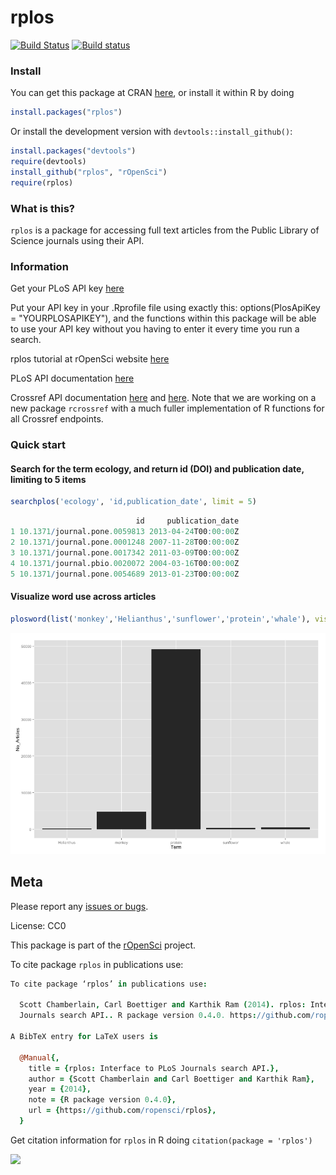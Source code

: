 rplos
=====

[![Build Status](https://api.travis-ci.org/ropensci/rplos.png)](https://travis-ci.org/ropensci/rplos)
[![Build status](https://ci.appveyor.com/api/projects/status/m5lek0xawvgi5bwc/branch/master)](https://ci.appveyor.com/project/sckott/rplos/branch/master)

### Install

You can get this package at CRAN [here](http://cran.r-project.org/web/packages/rplos/), or install it within R by doing

```r
install.packages("rplos")
```

Or install the development version with `devtools::install_github()`:

```r
install.packages("devtools")
require(devtools)
install_github("rplos", "rOpenSci")
require(rplos)
```

### What is this?

`rplos` is a package for accessing full text articles from the Public Library of Science journals using their API.

### Information

Get your PLoS API key [here](http://alm.plos.org/)

Put your API key in your .Rprofile file using exactly this:
options(PlosApiKey = "YOURPLOSAPIKEY"),
and the functions within this package will be able to use your API key without you having to enter it every time you run a search.

rplos tutorial at rOpenSci website [here](http://ropensci.github.io/rplos/)

PLoS API documentation [here](http://api.plos.org/)

Crossref API documentation [here](http://random.labs.crossref.org/) and [here](http://help.crossref.org/#home). Note that we are working on a new package `rcrossref` with a much fuller implementation of R functions for all Crossref endpoints.

### Quick start


#### Search for the term ecology, and return id (DOI) and publication date, limiting to 5 items

```r
searchplos('ecology', 'id,publication_date', limit = 5)
```

```r
                            id     publication_date
1 10.1371/journal.pone.0059813 2013-04-24T00:00:00Z
2 10.1371/journal.pone.0001248 2007-11-28T00:00:00Z
3 10.1371/journal.pone.0017342 2011-03-09T00:00:00Z
4 10.1371/journal.pbio.0020072 2004-03-16T00:00:00Z
5 10.1371/journal.pone.0054689 2013-01-23T00:00:00Z
```

#### Visualize word use across articles

```r
plosword(list('monkey','Helianthus','sunflower','protein','whale'), vis = 'TRUE')
```

![plosword](inst/assets/img/plosword.png)

## Meta

Please report any [issues or bugs](https://github.com/ropensci/rplos/issues).

License: CC0

This package is part of the [rOpenSci](http://ropensci.org/packages) project.

To cite package `rplos` in publications use:

```coffee
To cite package ‘rplos’ in publications use:

  Scott Chamberlain, Carl Boettiger and Karthik Ram (2014). rplos: Interface to PLoS
  Journals search API.. R package version 0.4.0. https://github.com/ropensci/rplos

A BibTeX entry for LaTeX users is

  @Manual{,
    title = {rplos: Interface to PLoS Journals search API.},
    author = {Scott Chamberlain and Carl Boettiger and Karthik Ram},
    year = {2014},
    note = {R package version 0.4.0},
    url = {https://github.com/ropensci/rplos},
  }
```

Get citation information for `rplos` in R doing `citation(package = 'rplos')`

[![](http://ropensci.org/public_images/github_footer.png)](http://ropensci.org)

